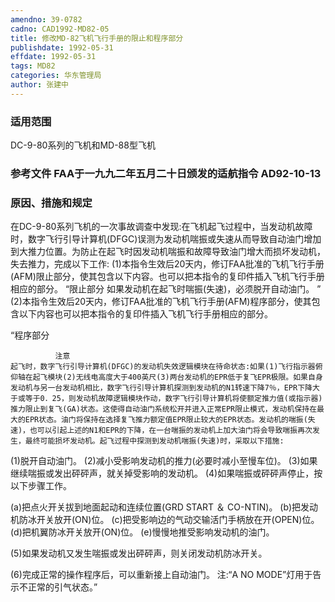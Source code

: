```yaml
---
amendno: 39-0782
cadno: CAD1992-MD82-05
title: 修改MD-82飞机飞行手册的限止和程序部分
publishdate: 1992-05-31
effdate: 1992-05-31
tags: MD82
categories: 华东管理局
author: 张建中
---
```


### 适用范围 
DC-9-80系列的飞机和MD-88型飞机

<!--more-->
### 参考文件    FAA于一九九二年五月二十日颁发的适航指令 AD92-10-13 

### 原因、措施和规定 
在DC-9-80系列飞机的一次事故调查中发现:在飞机起飞过程中，当发动机故障时，数字飞行引导计算机(DFGC)误测为发动机喘振或失速从而导致自动油门增加到大推力位置。为防止在起飞时因发动机喘振和故障导致油门增大而损坏发动机，失去推力，完成以下工作: 
    (1)本指令生效后20天内，修订FAA批准的飞机飞行手册(AFM)限止部分，使其包含以下内容。也可以把本指令的复印件插入飞机飞行手册相应的部分。 
“限止部分     如果发动机在起飞时喘振(失速)，必须脱开自动油门。 ”
    (2)本指令生效后20天内，修订FAA批准的飞机飞行手册(AFM)程序部分，使其包含以下内容也可以把本指令的复印件插入飞机飞行手册相应的部分。 

“程序部分 
  
              注意 
    起飞时，数字飞行引导计算机(DFGC)的发动机失效逻辑模块在待命状态:如果(1)飞行指示器俯仰轴在起飞模块(2)无线电高度大于400英尺(3)两台发动机的EPR低于复飞EPR极限。如果自身发动机与另一台发动机相比，数字飞行引导计算机探测到发动机的N1转速下降7％，EPR下降大于或等于0．25，则发动机故障逻辑模块作动，数字飞行引导计算机将使额定推力值(或指示器)推力限止到复飞(GA)状态。这使得自动油门系统松开并进入正常EPR限止模式，发动机保持在最大的EPR状态。油门将保持在选择复飞推力额定值EPR限止较大的EPR状态。发动机的喘振(失速)，也可以引起上述的N1和EPR的下降，在一台喘振的发动机上加大油门将会导致喘振再次发生，最终可能损坏发动机。起飞过程中探测到发动机喘振(失速)时，采取以下措施: 
(1)脱开自动油门。 
    (2)减小受影响发动机的推力(必要时减小至慢车位)。 
(3)如果继续喘振或发出砰砰声，就关掉受影响的发动机。 
(4)如果喘振或砰砰声停止，按以下步骤工作。 

(a)把点火开关拔到地面起动和连续位置(GRD START ＆ CO-NTIN)。 
(b)把发动机防冰开关放开(ON)位。 
(c)把受影响边的气动交输活门手柄放在开(OPEN)位。 
(d)把机翼防冰开关放开(ON)位。 
(e)慢慢地推受影响发动机的油门。 

(5)如果发动机又发生喘振或发出砰砰声，则关闭发动机防冰开关。 

(6)完成正常的操作程序后，可以重新接上自动油门。 注:“A NO MODE”灯用于告示不正常的引气状态。”
